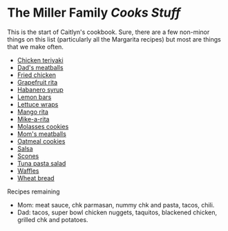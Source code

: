 # The Miller Family _Cooks Stuff_

This is the start of Caitlyn's cookbook. Sure, there are a few non-minor things on this list (particularly all the Margarita recipes) but most are things that we make often.

- [Chicken teriyaki](chicken-teriyaki.pdf)
- [Dad's meatballs](dads-meatballs.pdf)
- [Fried chicken](fried-chicken.pdf)
- [Grapefruit rita](grapefruit-rita.pdf)
- [Habanero syrup](habanero-syrup.pdf)
- [Lemon bars](lemon-bars.pdf)
- [Lettuce wraps](lettuce-wraps.pdf)
- [Mango rita](mango-rita.pdf)
- [Mike-a-rita](mike-a-rita.pdf)
- [Molasses cookies](molasses-cookies.pdf)
- [Mom's meatballs](moms-meatballs.pdf)
- [Oatmeal cookies](oatmeal-cookies.pdf)
- [Salsa](salsa.pdf)
- [Scones](scones.pdf)
- [Tuna pasta salad](tuna-pasta-salad.pdf)
- [Waffles](waffles.pdf)
- [Wheat bread](wheat-bread.pdf)

Recipes remaining

- Mom: meat sauce, chk parmasan, nummy chk and pasta, tacos, chili.
- Dad: tacos, super bowl chicken nuggets, taquitos, blackened chicken, grilled chk and potatoes.

<!-- ls *.tex | sort | sed -r 's/.tex//;s/([-a-z]+)/* [\1](\1.pdf)/' >> readme.md -->
